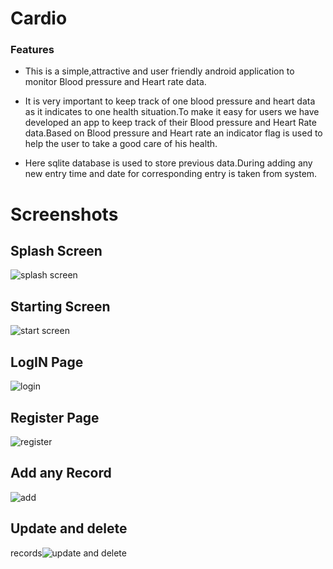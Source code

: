 # Cardio

### Features
- This is a simple,attractive and user friendly android application to monitor Blood pressure and Heart rate data.

- It is very important to keep track of one blood pressure and heart data as it indicates to one health situation.To make it easy for users we have developed an app to keep track of their Blood pressure and Heart Rate data.Based on Blood pressure and Heart rate an indicator flag is used to help the user to take a good care of his health.

- Here sqlite database is used to store previous data.During adding any new entry time and date for corresponding entry is taken from system.

# Screenshots
## Splash Screen
![splash screen](https://github.com/sunzidulislam/Cardiac-Recorder/assets/60359567/1c408ecd-9c25-46f9-8ff2-2261602884f0)

## Starting Screen
![start screen](https://github.com/sunzidulislam/Cardiac-Recorder/assets/60359567/837a9204-190a-4a51-8d52-332121d8949f)

## LogIN Page 
![login](https://github.com/sunzidulislam/Cardiac-Recorder/assets/60359567/eb5b117d-c9a0-407f-8590-29a4c9cfee86)

## Register Page 
![register](https://github.com/sunzidulislam/Cardiac-Recorder/assets/60359567/8eb5d8d3-2465-4760-8a75-0fec0c20b34a)

## Add any Record 

![add](https://github.com/sunzidulislam/Cardiac-Recorder/assets/60359567/9ec0e0ba-2a07-4092-bd41-0265518fbfe7)

## Update and delete  
records![update and delete](https://github.com/sunzidulislam/Cardiac-Recorder/assets/60359567/cbd8a1a6-35cd-432f-b965-87477bec0abd)







